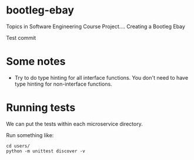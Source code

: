 # bootleg-ebay
Topics in Software Engineering Course Project.... Creating a Bootleg Ebay


Test commit


# Some notes

* Try to do type hinting for all interface functions. You don't need to have type hinting for non-interface functions.


# Running tests

We can put the tests within each microservice directory.

Run something like:

```
cd users/
python -m unittest discover -v
```